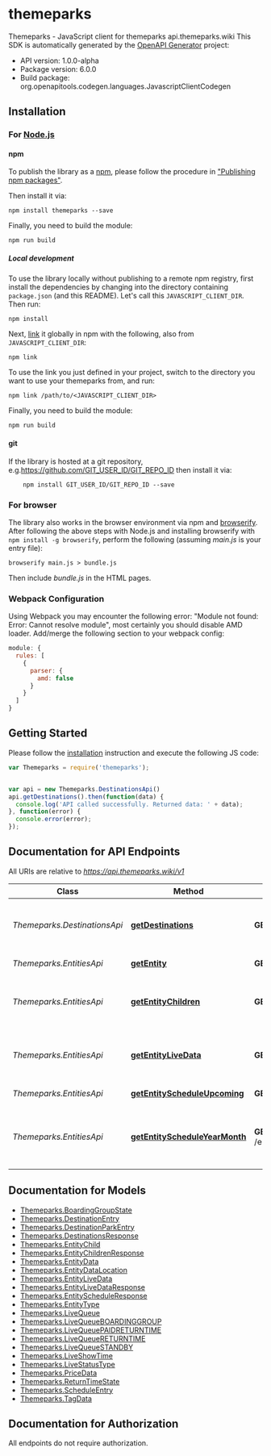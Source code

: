 # themeparks

Themeparks - JavaScript client for themeparks
api.themeparks.wiki
This SDK is automatically generated by the [OpenAPI Generator](https://openapi-generator.tech) project:

- API version: 1.0.0-alpha
- Package version: 6.0.0
- Build package: org.openapitools.codegen.languages.JavascriptClientCodegen

## Installation

### For [Node.js](https://nodejs.org/)

#### npm

To publish the library as a [npm](https://www.npmjs.com/), please follow the procedure in ["Publishing npm packages"](https://docs.npmjs.com/getting-started/publishing-npm-packages).

Then install it via:

```shell
npm install themeparks --save
```

Finally, you need to build the module:

```shell
npm run build
```

##### Local development

To use the library locally without publishing to a remote npm registry, first install the dependencies by changing into the directory containing `package.json` (and this README). Let's call this `JAVASCRIPT_CLIENT_DIR`. Then run:

```shell
npm install
```

Next, [link](https://docs.npmjs.com/cli/link) it globally in npm with the following, also from `JAVASCRIPT_CLIENT_DIR`:

```shell
npm link
```

To use the link you just defined in your project, switch to the directory you want to use your themeparks from, and run:

```shell
npm link /path/to/<JAVASCRIPT_CLIENT_DIR>
```

Finally, you need to build the module:

```shell
npm run build
```

#### git

If the library is hosted at a git repository, e.g.https://github.com/GIT_USER_ID/GIT_REPO_ID
then install it via:

```shell
    npm install GIT_USER_ID/GIT_REPO_ID --save
```

### For browser

The library also works in the browser environment via npm and [browserify](http://browserify.org/). After following
the above steps with Node.js and installing browserify with `npm install -g browserify`,
perform the following (assuming *main.js* is your entry file):

```shell
browserify main.js > bundle.js
```

Then include *bundle.js* in the HTML pages.

### Webpack Configuration

Using Webpack you may encounter the following error: "Module not found: Error:
Cannot resolve module", most certainly you should disable AMD loader. Add/merge
the following section to your webpack config:

```javascript
module: {
  rules: [
    {
      parser: {
        amd: false
      }
    }
  ]
}
```

## Getting Started

Please follow the [installation](#installation) instruction and execute the following JS code:

```javascript
var Themeparks = require('themeparks');


var api = new Themeparks.DestinationsApi()
api.getDestinations().then(function(data) {
  console.log('API called successfully. Returned data: ' + data);
}, function(error) {
  console.error(error);
});


```

## Documentation for API Endpoints

All URIs are relative to *https://api.themeparks.wiki/v1*

Class | Method | HTTP request | Description
------------ | ------------- | ------------- | -------------
*Themeparks.DestinationsApi* | [**getDestinations**](docs/DestinationsApi.md#getDestinations) | **GET** /destinations | Get a list of supported destinations available on the live API
*Themeparks.EntitiesApi* | [**getEntity**](docs/EntitiesApi.md#getEntity) | **GET** /entity/{entityID} | Get entity document
*Themeparks.EntitiesApi* | [**getEntityChildren**](docs/EntitiesApi.md#getEntityChildren) | **GET** /entity/{entityID}/children | Get all children for a given entity document
*Themeparks.EntitiesApi* | [**getEntityLiveData**](docs/EntitiesApi.md#getEntityLiveData) | **GET** /entity/{entityID}/live | Get live data for this entity and any child entities
*Themeparks.EntitiesApi* | [**getEntityScheduleUpcoming**](docs/EntitiesApi.md#getEntityScheduleUpcoming) | **GET** /entity/{entityID}/schedule | Get entity schedule
*Themeparks.EntitiesApi* | [**getEntityScheduleYearMonth**](docs/EntitiesApi.md#getEntityScheduleYearMonth) | **GET** /entity/{entityID}/schedule/{year}/{month} | Get entity schedule for a specific month and year


## Documentation for Models

 - [Themeparks.BoardingGroupState](docs/BoardingGroupState.md)
 - [Themeparks.DestinationEntry](docs/DestinationEntry.md)
 - [Themeparks.DestinationParkEntry](docs/DestinationParkEntry.md)
 - [Themeparks.DestinationsResponse](docs/DestinationsResponse.md)
 - [Themeparks.EntityChild](docs/EntityChild.md)
 - [Themeparks.EntityChildrenResponse](docs/EntityChildrenResponse.md)
 - [Themeparks.EntityData](docs/EntityData.md)
 - [Themeparks.EntityDataLocation](docs/EntityDataLocation.md)
 - [Themeparks.EntityLiveData](docs/EntityLiveData.md)
 - [Themeparks.EntityLiveDataResponse](docs/EntityLiveDataResponse.md)
 - [Themeparks.EntityScheduleResponse](docs/EntityScheduleResponse.md)
 - [Themeparks.EntityType](docs/EntityType.md)
 - [Themeparks.LiveQueue](docs/LiveQueue.md)
 - [Themeparks.LiveQueueBOARDINGGROUP](docs/LiveQueueBOARDINGGROUP.md)
 - [Themeparks.LiveQueuePAIDRETURNTIME](docs/LiveQueuePAIDRETURNTIME.md)
 - [Themeparks.LiveQueueRETURNTIME](docs/LiveQueueRETURNTIME.md)
 - [Themeparks.LiveQueueSTANDBY](docs/LiveQueueSTANDBY.md)
 - [Themeparks.LiveShowTime](docs/LiveShowTime.md)
 - [Themeparks.LiveStatusType](docs/LiveStatusType.md)
 - [Themeparks.PriceData](docs/PriceData.md)
 - [Themeparks.ReturnTimeState](docs/ReturnTimeState.md)
 - [Themeparks.ScheduleEntry](docs/ScheduleEntry.md)
 - [Themeparks.TagData](docs/TagData.md)


## Documentation for Authorization

All endpoints do not require authorization.
